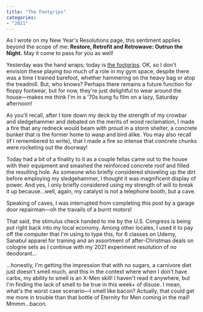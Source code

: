 ```yaml
---
title: "The Footgrips"
categories:
- "2021"
---
```


As I wrote on my New Year's Resolutions page, this sentiment applies beyond the scope of me: **Restore, Retrofit and Retrowave: Outrun the Night.**  May it come to pass for you as well!

Yesterday was the hand wraps; today is [the footgrips](https://sanabulsports.com/collections/bags-accessories/products/foot-grips).  OK, so I don't envision these playing *too* much of a role in my gym space, despite there was a time I trained barefoot, whether hammering on the heavy bag or atop the treadmill.  But, who knows?  Perhaps there remains a future function for floppy footwear, but for now, they're just delightful to wear around the house—makes me think I'm in a '70s kung fu film on a lazy, Saturday afternoon!

As you'll recall, after I tore down my deck by the strength of my crowbar and sledgehammer and debated on the merits of wood reclamation, I made a fire that any redneck would beam with proud in a storm shelter, a concrete bunker that is the former home to wasp and bird alike.   You may also recall (if I remembered to write), that I made a fire so intense that concrete chunks were rocketing out the doorway! 

Today had a bit of a finality to it as a couple fellas came out to the house with their equipment and smashed the reinforced concrete roof and filled the resulting hole.  As someone who briefly considered shoveling up the dirt before employing my sledgehammer, I thought it was magnificent display of power. And yes, I only briefly considered using my strength of will to break it up because...well, again, my catalyst is not a telephone booth, but a cave.

Speaking of caves, I was interrupted from completing this post by a garage door repairman—oh the travails of a burnt motors!

That said, the stimulus check handed to me by the U.S. Congress is being put right back into my local economy.  Among other locales, I used it to pay off the computer that I'm using to type this, for 6 classes on Udemy, Sanabul apparel for training and an assortment of after-Christmas deals on cologne sets as I continue with my 2021 experiment resolution of no deodorant... 

...honestly, I'm getting the impression that with no sugars, a carnivore diet just doesn't smell much, and this in the context where when I don't have carbs, my ability to smell is an X-Men skill!  I haven't read it anywhere, but I'm finding the lack of smell to be true in this week+ of disuse.  I mean, what's the worst case scenario—I smell like bacon?  Actually, that could get me more in trouble than that bottle of Eternity for Men coming in the mail!  Mmmm...bacon.
